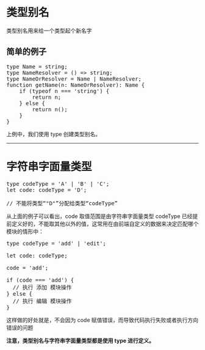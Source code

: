 # 类型别名 #
类型别名用来给一个类型起个新名字


## 简单的例子 ##

<pre>
type Name = string;
type NameResolver = () => string;
type NameOrResolver = Name | NameResolver;
function getName(n: NameOrResolver): Name {
    if (typeof n === 'string') {
        return n;
    } else {
        return n();
    }
}
</pre>

上例中，我们使用 type 创建类型别名。

----------

# 字符串字面量类型 #

<pre>
type codeType = 'A' | 'B' | 'C';
let code: codeType = 'D';

// 不能将类型“"D"”分配给类型“codeType”
</pre>

从上面的例子可以看出，code 取值范围是由字符串字面量类型 codeType 已经提前定义好的，不能取其他以外的值，这常用在由前端自定义的数据来决定匹配哪个模块的情形中：

<pre>
type codeType = 'add' | 'edit';

let code: codeType;

code = 'add';

if (code === 'add') {
  // 执行 添加 模块操作
} else {
  // 执行 编辑 模块操作
}
</pre>

这样做的好处就是，不会因为 code 赋值错误，而导致代码执行失败或者执行方向错误的问题


**注意，类型别名与字符串字面量类型都是使用 type 进行定义。**









































































































